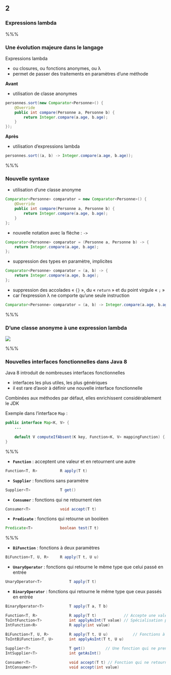 <!-- .slide: data-background-image="images/java-cup.svg" data-background-size="400px" class="chapter" -->
## 2
### Expressions lambda


%%%


<!-- .slide: class="slide" data-background-image="images/java-cup.svg" data-background-size="400px" -->
### Une évolution majeure dans le langage

Expressions lambda
 - ou closures, ou fonctions anonymes, ou &lambda;
 - permet de passer des traitements en paramètres d’une méthode

**Avant**

 - utilisation de classe anonymes

```java
personnes.sort(new Comparator<Personne>() {
	@Override
	public int compare(Personne a, Personne b) {
		return Integer.compare(a.age, b.age);
	}
});
```

**Après**

 - utilisation d’expressions lambda

```java
personnes.sort((a, b) -> Integer.compare(a.age, b.age));
```


%%%


<!-- .slide: class="slide" data-background-image="images/java-cup.svg" data-background-size="400px" -->
### Nouvelle syntaxe

 - utilisation d’une classe anonyme

```java
Comparator<Personne> comparator = new Comparator<Personne>() {
	@Override
	public int compare(Personne a, Personne b) {
		return Integer.compare(a.age, b.age);
	}
};
```
 - nouvelle notation avec la flèche : `->`

```java
Comparator<Personne> comparator = (Personne a, Personne b) -> {
	return Integer.compare(a.age, b.age);
};
```

 - suppression des types en paramètre, implicites

```java
Comparator<Personne> comparator = (a, b) -> {
	return Integer.compare(a.age, b.age);
};
```

 - suppression des accolades « `{}` », du « `return` » et du point virgule « `;` »
  - car l’expression &lambda; ne comporte qu’une seule instruction

```java
Comparator<Personne> comparator = (a, b) -> Integer.compare(a.age, b.age);
```

%%%


<!-- .slide: class="slide" data-background-image="images/java-cup.svg" data-background-size="400px" -->
### D’une classe anonyme à une expression lambda

<div class="center">
	<img src="images/anonymous-class-to-lambda.gif" />
</div>


%%%


<!-- .slide: class="slide" data-background-image="images/java-cup.svg" data-background-size="400px" -->
### Nouvelles interfaces fonctionnelles dans Java 8

Java 8 introduit de nombreuses interfaces fonctionnelles
 - interfaces les plus utiles, les plus génériques
 - il est rare d’avoir à définir une nouvelle interface fonctionnelle
 
Combinées aux méthodes par défaut, elles enrichissent considérablement le JDK

Exemple dans l’interface `Map` :

```java
public interface Map<K, V> {
	...
	
	default V computeIfAbsent(K key, Function<K, V> mappingFunction) {...}
}
```


%%%


 - **`Function`** : acceptent une valeur et en retournent une autre 

```java
Function<T, R>			R apply(T t)
```

- **`Supplier`** : fonctions sans paramètre 

```java
Supplier<T>				T get()
```

- **`Consumer`** : fonctions qui ne retournent rien

```java
Consumer<T>				void accept(T t)
```

 - **`Predicate`** : fonctions qui retourne un booléen

```java
Predicate<T>			boolean test(T t)
```


%%%


<!-- .slide: class="slide" data-background-image="images/java-cup.svg" data-background-size="400px" -->
 - **`BiFunction`** : fonctions à deux paramètres

```java
BiFunction<T, U, R>		R apply(T t, U u)
```

 - **`UnaryOperator`** : fonctions qui retourne le même type que celui passé en entrée

```java
UnaryOperator<T>			T apply(T t)
```

 - **`BinaryOperator`** : fonctions qui retourne le même type que ceux passés en entrée

```java
BinaryOperator<T>			T apply(T a, T b)
```

```java
Function<T, R>				R apply(T t) 			// Accepte une valeur et en retourne une autre
ToIntFunction<T>			int applyAsInt(T value)	// Spécialisation pour les types primitifs
IntFunction<R>				R apply(int value)
	
BiFunction<T, U, R>			R apply(T t, U u)			// Fonctions à deux paramètres
ToIntBiFunction<T, U>		int applyAsInt(T t, U u)

Supplier<T>					T get()			// Une fonction qui ne prend pas de paramètres
IntSupplier<T>				int getAsInt()

Consumer<T>					void accept(T t) // Fonction qui ne retourne rien
IntConsumer<T>				void accept(int value)
```